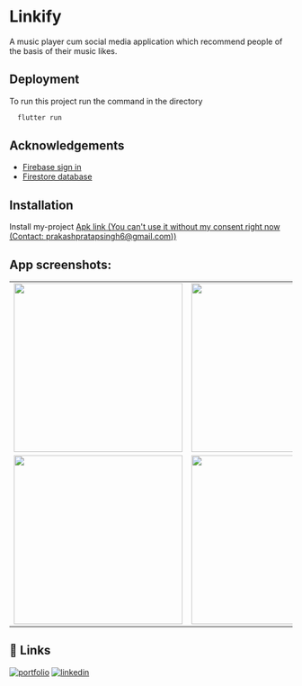 # Linkify
A music player cum social media application which recommend people of the basis of their music likes.

## Deployment

To run this project run the command in the directory

```bash
  flutter run
```

## Acknowledgements

 - [Firebase sign in](https://firebase.google.com/docs/auth/flutter/email-link-auth)
 - [Firestore database](https://console.firebase.google.com/u/0/project/wechat-e9ad3/firestore/data/~2Fchats~2F1689515343724)

## Installation

Install my-project
[Apk link (You can't use it without my consent right now (Contact: prakashpratapsingh6@gmail.com))](https://github.com/Prakash251299/Linkify/tree/main/linkify/myapk)

## App screenshots:
<div>
  <table>
    <tr>
      <td><img src="https://github.com/Prakash251299/Linkify/assets/88026044/b7e49789-ac71-4ff8-a4ef-d8b1fd7ac1d5" width="300"></td>
      <td><img src="https://github.com/Prakash251299/Linkify/assets/88026044/00b6eb19-1d9e-4681-94d8-01d0dbb86217" width="300"></td>
      <td><img src="https://github.com/Prakash251299/Linkify/assets/88026044/2e49fcb3-6056-4c60-a32c-5055f21171d8" width="300"></td>
      <td><img src="https://github.com/Prakash251299/Linkify/assets/88026044/00bce1d5-0d25-4ad9-bfb3-50a12f4a3e90" width="300"></td>
      <td><img src="https://github.com/Prakash251299/Linkify/assets/88026044/8e6cff19-74a6-440e-9672-8af428927438" width="300"></td>
    </tr>
    <tr>
      <td><img src="https://github.com/Prakash251299/Linkify/assets/88026044/8bd82320-ea9a-4b67-ac80-93c69a51fdd5" width="300"></td>
      <td><img src="https://github.com/Prakash251299/Linkify/assets/88026044/f85a0602-5dd0-4a74-b14c-16ec9820cb45" width="300"></td>
      <td><img src="https://github.com/Prakash251299/Linkify/assets/88026044/d49f45e7-b65e-4e9f-9426-55ff9a34278e" width="300"></td>
      <td><img src="https://github.com/Prakash251299/Linkify/assets/88026044/d016b71e-9bd9-475e-ae34-3bfe16e4930c" width="300"></td>
      <td><img src="https://github.com/Prakash251299/Linkify/assets/88026044/42810005-4594-475e-920e-4d57a83b6c5a" width="300"></td>
    </tr>
  </table>
</div>


## 🔗 Links
[![portfolio](https://img.shields.io/badge/my_portfolio-000?style=for-the-badge&logo=ko-fi&logoColor=white)](https://github.com/Prakash251299)
[![linkedin](https://img.shields.io/badge/linkedin-0A66C2?style=for-the-badge&logo=linkedin&logoColor=white)](linkedin.com/in/prakash-pratap-singh-3238101bb)
